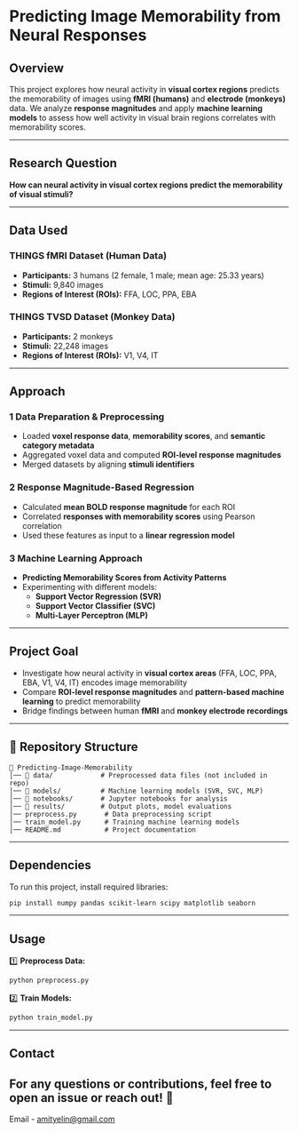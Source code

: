 # **Predicting Image Memorability from Neural Responses**  

##  **Overview**  
This project explores how neural activity in **visual cortex regions** predicts the memorability of images using **fMRI (humans)** and **electrode (monkeys)** data. We analyze **response magnitudes** and apply **machine learning models** to assess how well activity in visual brain regions correlates with memorability scores.  

---

## **Research Question**  
**How can neural activity in visual cortex regions predict the memorability of visual stimuli?**  

---

## **Data Used**  

### **THINGS fMRI Dataset** (Human Data)  
- **Participants:** 3 humans (2 female, 1 male; mean age: 25.33 years)  
- **Stimuli:** 9,840 images  
- **Regions of Interest (ROIs):** FFA, LOC, PPA, EBA  

### **THINGS TVSD Dataset** (Monkey Data)  
- **Participants:** 2 monkeys  
- **Stimuli:** 22,248 images  
- **Regions of Interest (ROIs):** V1, V4, IT  

---

## **Approach**  

### **1️ Data Preparation & Preprocessing**  
- Loaded **voxel response data**, **memorability scores**, and **semantic category metadata**  
- Aggregated voxel data and computed **ROI-level response magnitudes**  
- Merged datasets by aligning **stimuli identifiers**  

### **2️ Response Magnitude-Based Regression**  
- Calculated **mean BOLD response magnitude** for each ROI  
- Correlated **responses with memorability scores** using Pearson correlation  
- Used these features as input to a **linear regression model**  

### **3️ Machine Learning Approach**  
- **Predicting Memorability Scores from Activity Patterns**  
- Experimenting with different models:  
  - **Support Vector Regression (SVR)**  
  - **Support Vector Classifier (SVC)**  
  - **Multi-Layer Perceptron (MLP)**  

---

## **Project Goal**  
- Investigate how neural activity in **visual cortex areas** (FFA, LOC, PPA, EBA, V1, V4, IT) encodes image memorability  
- Compare **ROI-level response magnitudes** and **pattern-based machine learning** to predict memorability  
- Bridge findings between human **fMRI** and **monkey electrode recordings**  

---

## **📂 Repository Structure**  
```
📁 Predicting-Image-Memorability  
│── 📂 data/            # Preprocessed data files (not included in repo)  
│── 📂 models/          # Machine learning models (SVR, SVC, MLP)  
│── 📂 notebooks/       # Jupyter notebooks for analysis  
│── 📂 results/         # Output plots, model evaluations  
│── preprocess.py       # Data preprocessing script  
│── train_model.py      # Training machine learning models  
│── README.md           # Project documentation  
```

---

## **Dependencies**  
To run this project, install required libraries:  
```bash
pip install numpy pandas scikit-learn scipy matplotlib seaborn
```

---

## **Usage**  

1️⃣ **Preprocess Data:**  
```bash
python preprocess.py
```  

2️⃣ **Train Models:**  
```bash
python train_model.py
```  

---

## **Contact**  
For any questions or contributions, feel free to open an issue or reach out! 🚀  
---
Email - amityelin@gmail.com
